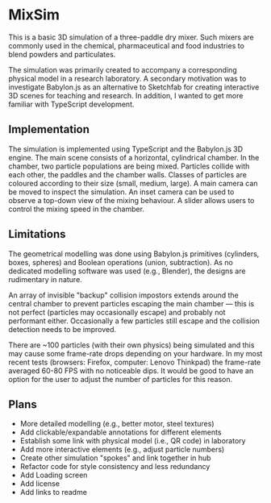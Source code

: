 # MixSim

This is a basic 3D simulation of a three-paddle dry mixer.
Such mixers are commonly used in the chemical, pharmaceutical and food industries to blend powders and particulates.

The simulation was primarily created to accompany a corresponding physical model in a research laboratory.
A secondary motivation was to investigate Babylon.js as an alternative to Sketchfab for creating interactive 3D scenes for teaching and research.
In addition, I wanted to get more familiar with TypeScript development.

## Implementation

The simulation is implemented using TypeScript and the Babylon.js 3D engine.
The main scene consists of a horizontal, cylindrical chamber.
In the chamber, two particle populations are being mixed.
Particles collide with each other, the paddles and the chamber walls.
Classes of particles are coloured according to their size (small, medium, large).
A main camera can be moved to inspect the simulation.
An inset camera can be used to observe a top-down view of the mixing behaviour.
A slider allows users to control the mixing speed in the chamber.

## Limitations

The geometrical modelling was done using Babylon.js primitives (cylinders, boxes, spheres) and Boolean operations (union, subtraction).
As no dedicated modelling software was used (e.g., Blender), the designs are rudimentary in nature.

An array of invisible "backup" collision impostors extends around the central chamber to prevent particles escaping the main chamber — this is not perfect (particles may occasionally escape) and probably not performant either.
Occasionally a few particles still escape and the collision detection needs to be improved.

There are ~100 particles (with their own physics) being simulated and this may cause some frame-rate drops depending on your hardware.
In my most recent tests (browsers: Firefox, computer: Lenovo Thinkpad) the frame-rate averaged 60-80 FPS with no noticeable dips.
It would be good to have an option for the user to adjust the number of particles for this reason.

## Plans

- More detailed modelling (e.g., better motor, steel textures)
- Add clickable/expandable annotations for different elements
- Establish some link with physical model (i.e., QR code) in laboratory
- Add more interactive elements (e.g., adjust particle numbers)
- Create other simulation "spokes" and link together in hub
- Refactor code for style consistency and less redundancy
- Add Loading screen
- Add license
- Add links to readme
